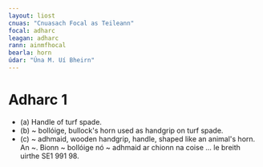 ```yaml
---
layout: liost
cnuas: "Cnuasach Focal as Teileann"
focal: adharc
leagan: adharc
rann: ainmfhocal
bearla: horn
údar: "Úna M. Uí Bheirn"
---
```


# Adharc 1
* (a) Handle of turf spade.
* (b) ~ bollóige, bullock's horn used as handgrip on turf
spade.
* (c) ~ adhmaid, wooden handgrip, handle, shaped like an
animal's horn. An ~. Bionn ~ bollóige nó ~ adhmaid ar chionn
na coise ... le breith uirthe SE1 991 98.
